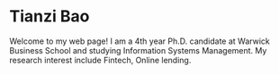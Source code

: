 # Tianzi Bao 
Welcome to my web page!
I am a 4th year Ph.D. candidate at Warwick Business School and studying Information Systems Management. My research interest include Fintech, Online lending.
